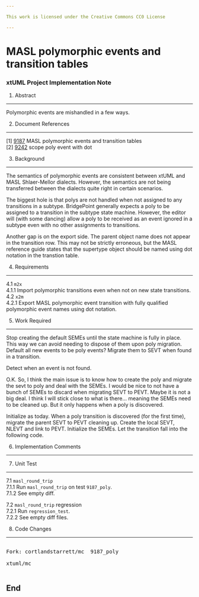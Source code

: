 ```yaml
---

This work is licensed under the Creative Commons CC0 License

---
```


# MASL polymorphic events and transition tables
### xtUML Project Implementation Note


1. Abstract
-----------
Polymorphic events are mishandled in a few ways.

2. Document References
----------------------
[1] [9187](https://support.onefact.net/redmine/issues/9187) MASL polymorphic events and transition tables  
[2] [9242](https://support.onefact.net/redmine/issues/9242) scope poly event with dot  

3. Background
-------------
The semantics of polymorphic events are consistent between xtUML and
MASL Shlaer-Mellor dialects.  However, the semantics are not being
transferred between the dialects quite right in certain scenarios.

The biggest hole is that polys are not handled when not assigned to
any transitions in a subtype.  BridgePoint generally expects a poly
to be assigned to a transition in the subtype state machine.  However,
the editor will (with some dancing) allow a poly to be received as an
event ignored in a subtype even with no other assignments to transitions.

Another gap is on the export side.  The parent object name does not
appear in the transition row.  This may not be strictly erroneous, but
the MASL reference guide states that the supertype object should be
named using dot notation in the transtion table.

4. Requirements
---------------
4.1 `m2x`  
4.1.1 Import polymorphic transitions even when not on new state transitions.
4.2 `x2m`  
4.2.1 Export MASL polymorphic event transition with fully qualified
polymorphic event names using dot notation.

5. Work Required
----------------

Stop creating the default SEMEs until the state machine is fully in place.
This way we can avoid needing to dispose of them upon poly migration.
Default all new events to be poly events?
Migrate them to SEVT when found in a transition.

Detect when an event is not found.

O.K.  So, I think the main issue is to know how to create the poly
and migrate the sevt to poly and deal with the SEMEs.
I would be nice to not have a bunch of SEMEs to discard when migrating
SEVT to PEVT.  Maybe it is not a big deal.
I think I will stick close to what is there... meaning the SEMEs need
to be cleaned up.  But it only happens when a poly is discovered.

Initialize as today.
When a poly transition is discovered (for the first time), migrate the parent SEVT to PEVT cleaning up.
Create the local SEVT, NLEVT and link to PEVT.
Initialize the SEMEs.
Let the transition fall into the following code.


6. Implementation Comments
--------------------------

7. Unit Test
------------
7.1 `masl_round_trip`  
7.1.1 Run `masl_round_trip` on test `9187_poly`.  
7.1.2 See empty diff.

7.2 `masl_round_trip` regression  
7.2.1 Run `regression_test`.  
7.2.2 See empty diff files.

8. Code Changes
---------------
<pre>

Fork: cortlandstarrett/mc  9187_poly

xtuml/mc

</pre>

End
---

